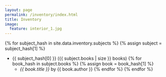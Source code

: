 ```yaml
---
layout: page
permalink: /inventory/index.html
title: Inventory
image:
  feature: interior_1.jpg
---
```


{% for subject_hash in site.data.inventory.subjects %}
{% assign subject = subject_hash[1] %}
* {{ subject_hash[0] }} ({{ subject.books | size }} books)
{% for book_hash in subject.books %}
{% assign book = book_hash[1] %}
    * _{{ book.title }}_ by {{ book.author }}
{% endfor %}
{% endfor %}
